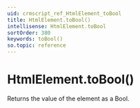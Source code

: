 ```yaml
---
uid: crmscript_ref_HtmlElement_toBool
title: HtmlElement.toBool()
intellisense: HtmlElement.toBool
sortOrder: 380
keywords: toBool()
so.topic: reference
---
```


# HtmlElement.toBool()

Returns the value of the element as a Bool.

